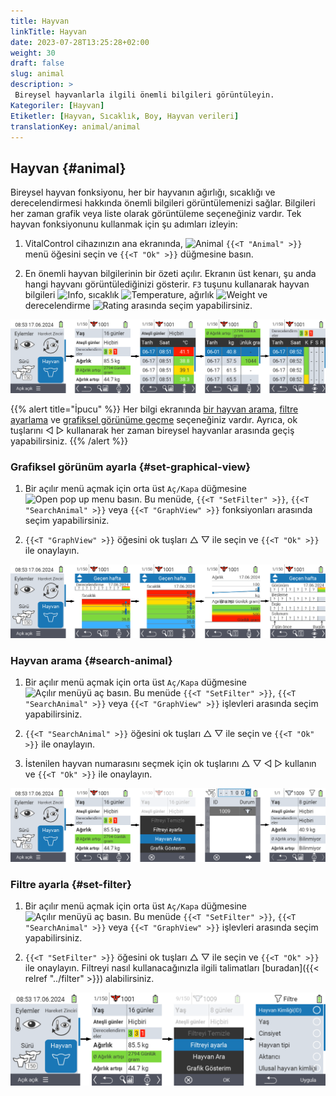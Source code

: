 ```yaml
---
title: Hayvan
linkTitle: Hayvan
date: 2023-07-28T13:25:28+02:00
weight: 30
draft: false
slug: animal
description: >
 Bireysel hayvanlarla ilgili önemli bilgileri görüntüleyin.
Kategoriler: [Hayvan]
Etiketler: [Hayvan, Sıcaklık, Boy, Hayvan verileri]
translationKey: animal/animal
---
```

## Hayvan {#animal}

Bireysel hayvan fonksiyonu, her bir hayvanın ağırlığı, sıcaklığı ve derecelendirmesi hakkında önemli bilgileri görüntülemenizi sağlar. Bilgileri her zaman grafik veya liste olarak görüntüleme seçeneğiniz vardır. Tek hayvan fonksiyonunu kullanmak için şu adımları izleyin:

1. VitalControl cihazınızın ana ekranında, <img src="/icons/main/animal.svg" width="35" align="bottom" alt="Animal" /> `{{<T "Animal" >}}` menü öğesini seçin ve `{{<T "Ok" >}}` düğmesine basın.

2. En önemli hayvan bilgilerinin bir özeti açılır. Ekranın üst kenarı, şu anda hangi hayvanı görüntülediğinizi gösterir. `F3` tuşunu kullanarak hayvan bilgileri <img src="/icons/footer/info.svg" width="20" align="bottom" alt="Info" />, sıcaklık <img src="/icons/actions/temperature.svg" width="10" align="bottom" alt="Temperature" />, ağırlık <img src="/icons/actions/weight.svg" width="20" align="bottom" alt="Weight" /> ve derecelendirme <img src="/icons/actions/rating.svg" width="25" align="bottom" alt="Rating" /> arasında seçim yapabilirsiniz.

![VitalControl: Menü Hayvan](images/list.png "Liste olarak görüntüle")

{{% alert title="İpucu"  %}}
Her bilgi ekranında [bir hayvan arama](#search-animal), [filtre ayarlama](#set-filter) ve [grafiksel görünüme geçme](#set-graphical-view) seçeneğiniz vardır.
Ayrıca, ok tuşlarını ◁ ▷ kullanarak her zaman bireysel hayvanlar arasında geçiş yapabilirsiniz.
{{% /alert %}}

### Grafiksel görünüm ayarla {#set-graphical-view}

1. Bir açılır menü açmak için orta üst `Aç/Kapa` düğmesine <img src="/icons/footer/search_chart.svg" width="40" align="bottom" alt="Open pop up menu" /> basın. Bu menüde, `{{<T "SetFilter" >}}`, `{{<T "SearchAnimal" >}}` veya `{{<T "GraphView" >}}` fonksiyonları arasında seçim yapabilirsiniz.


2. `{{<T "GraphView" >}}` öğesini ok tuşları △ ▽ ile seçin ve `{{<T "Ok" >}}` ile onaylayın.

![VitalControl: Menu Animal](images/graphic.png "Grafik olarak temsil")

### Hayvan arama {#search-animal}

1. Bir açılır menü açmak için orta üst `Aç/Kapa` düğmesine <img src="/icons/footer/search_chart.svg" width="40" align="bottom" alt="Açılır menüyü aç" /> basın. Bu menüde `{{<T "SetFilter" >}}`, `{{<T "SearchAnimal" >}}` veya `{{<T "GraphView" >}}` işlevleri arasında seçim yapabilirsiniz.

2. `{{<T "SearchAnimal" >}}` öğesini ok tuşları △ ▽ ile seçin ve `{{<T "Ok" >}}` ile onaylayın.

3. İstenilen hayvan numarasını seçmek için ok tuşlarını △ ▽ ◁ ▷ kullanın ve `{{<T "Ok" >}}` ile onaylayın.

![VitalControl: Menu Animal](images/search.png "Hayvan arama")

### Filtre ayarla {#set-filter}

1. Bir açılır menü açmak için orta üst `Aç/Kapa` düğmesine <img src="/icons/footer/search_chart.svg" width="40" align="bottom" alt="Açılır menüyü aç" /> basın. Bu menüde `{{<T "SetFilter" >}}`, `{{<T "SearchAnimal" >}}` veya `{{<T "GraphView" >}}` işlevleri arasında seçim yapabilirsiniz.

2. `{{<T "SetFilter" >}}` öğesini ok tuşları △ ▽ ile seçin ve `{{<T "Ok" >}}` ile onaylayın.
Filtreyi nasıl kullanacağınızla ilgili talimatları [buradan]({{< relref "../filter" >}}) alabilirsiniz.

![VitalControl: Menu Animal](images/filter.png "Filtre ayarla")
